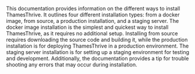 This documentation provides information on the different ways to install ThamesThrive. It outlines four different installation types: from a docker image, from source, a production installation, and a staging server. The docker image installation is the simplest and quickest way to install ThamesThrive, as it requires no additional setup. Installing from source requires downloading the source code and building it, while the production installation is for deploying ThamesThrive in a production environment. The staging server installation is for setting up a staging environment for testing and development. Additionally, the documentation provides a tip for trouble shooting any errors that may occur during installation.

